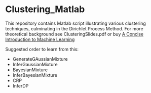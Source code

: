 # Clustering_Matlab
This repository contains Matlab script illustrating various clustering techniques, culminating in the Dirichlet Process Method. For more theoretical background see ClusteringSlides.pdf or buy [A Concise Introduction to Machine Learning](https://www.amazon.com/gp/product/0815384106/ref=dbs_a_def_rwt_bibl_vppi_i0)

Suggested order to learn from this:
- GenerateGAussianMixture
- InferGaussianMixture
- BayesianMixture
- InferBayesianMixture
- CRP
- InferDP
